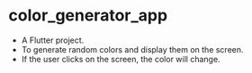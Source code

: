 # color_generator_app

- A Flutter project.
- To generate random colors and display them on the screen.
- If the user clicks on the screen, the color will change.
